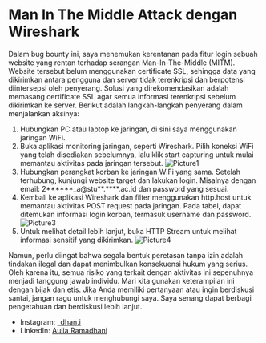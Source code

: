 # Man In The Middle Attack dengan Wireshark

Dalam bug bounty ini, saya menemukan kerentanan pada fitur login sebuah website yang rentan terhadap serangan Man-In-The-Middle (MITM). Website tersebut belum menggunakan certificate SSL, sehingga data yang dikirimkan antara pengguna dan server tidak terenkripsi dan berpotensi diintersepsi oleh penyerang. Solusi yang direkomendasikan adalah memasang certificate SSL agar semua informasi terenkripsi sebelum dikirimkan ke server. Berikut adalah langkah-langkah penyerang dalam menjalankan aksinya:

1. Hubungkan PC atau laptop ke jaringan, di sini saya menggunakan jaringan WiFi.
2. Buka aplikasi monitoring jaringan, seperti Wireshark. Pilih koneksi WiFi yang telah disediakan sebelumnya, lalu klik start capturing untuk mulai memantau aktivitas pada jaringan tersebut.
![Picture1](https://github.com/user-attachments/assets/103ef687-62ca-4fac-9fca-6b726663e4af)
3. Hubungkan perangkat korban ke jaringan WiFi yang sama.
Setelah terhubung, kunjungi website target dan lakukan login. Misalnya dengan email: 2******_a@stu**.****.ac.id dan password yang sesuai.
4. Kembali ke aplikasi Wireshark dan filter menggunakan http.host untuk memantau aktivitas POST request pada jaringan. Pada tabel, dapat ditemukan informasi login korban, termasuk username dan password.
![Picture3](https://github.com/user-attachments/assets/8b58324b-b36e-484d-968e-b90598a63aa3)
5. Untuk melihat detail lebih lanjut, buka HTTP Stream untuk melihat informasi sensitif yang dikirimkan.
![Picture4](https://github.com/user-attachments/assets/60f0c0bf-1102-4a6f-bb00-d02b41e793ba)

Namun, perlu diingat bahwa segala bentuk peretasan tanpa izin adalah tindakan ilegal dan dapat menimbulkan konsekuensi hukum yang serius. Oleh karena itu, semua risiko yang terkait dengan aktivitas ini sepenuhnya menjadi tanggung jawab individu. Mari kita gunakan keterampilan ini dengan bijak dan etis. Jika Anda memiliki pertanyaan atau ingin berdiskusi santai, jangan ragu untuk menghubungi saya. Saya senang dapat berbagi pengetahuan dan berdiskusi lebih lanjut.
<ul>
<li class="has-line-data" data-line-start="20" data-line-end="21">Instagram: <a href="https://www.instagram.com/_dhan.i/">_dhan.i</a></li>
<li class="has-line-data" data-line-start="22" data-line-end="23">LinkedIn: <a href="https://www.linkedin.com/in/ramadhani-aulia/">Aulia Ramadhani</a></li>
</ul>
